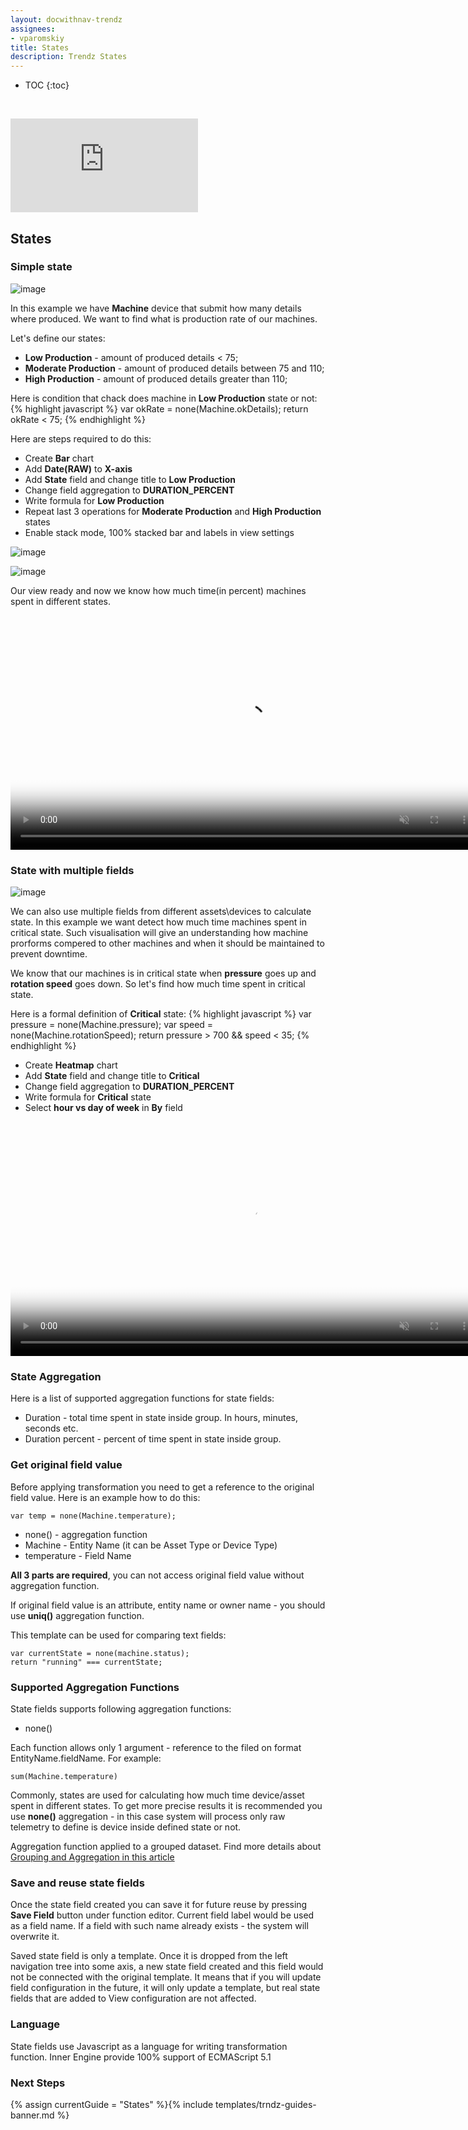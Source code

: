 ```yaml
---
layout: docwithnav-trendz
assignees:
- vparomskiy
title: States
description: Trendz States
---
```


* TOC
{:toc}

&nbsp;
<div id="video">  
    <div  id="video_wrapper">
        <iframe src="https://www.youtube.com/embed/FrubZ-odF1s" frameborder="0" allowfullscreen></iframe>
    </div>
</div>

## States

### Simple state

![image](https://img.thingsboard.io/trendz/state-simple-view.png)

In this example we have **Machine** device that submit how many details where produced. We want to find what is 
production rate of our machines. 

Let's define our states:
* **Low Production** - amount of produced details < 75;
* **Moderate Production** - amount of produced details between 75 and 110;
* **High Production** - amount of produced details greater than 110;

Here is condition that chack does machine in **Low Production** state or not:
{% highlight javascript %}
    var okRate = none(Machine.okDetails);
    return okRate < 75;
{% endhighlight %}  

Here are steps required to do this:
* Create **Bar** chart
* Add **Date(RAW)** to **X-axis**
* Add **State** field and change title to **Low Production**
* Change field aggregation to **DURATION_PERCENT**
* Write formula for **Low Production**
* Repeat last 3 operations for **Moderate Production** and **High Production** states
* Enable stack mode, 100% stacked bar and labels in view settings

![image](https://img.thingsboard.io/trendz/state-simple-config-drop.png)

![image](https://img.thingsboard.io/trendz/state-simple-config.png)

Our view ready and now we know how much time(in percent) machines spent in different states.

<div class="image-block">
    <div class="image-wrapper">
       <video poster="https://img.thingsboard.io/trendz/state-simple-view.png" autoplay="" loop="" preload="auto" muted="" style="width: 750px">
            <source src="https://tb-videos.s3-us-west-1.amazonaws.com/trndz-state-duration-percent.webm" type="video/webm">                 
        </video> 
    </div>
</div>


### State with multiple fields

![image](https://img.thingsboard.io/trendz/state-multiple-view.png)

We can also use multiple fields from different assets\devices to calculate state. In this example we want detect how 
much time machines spent in critical state. Such visualisation will give an understanding how machine prorforms compered to other machines 
and when it should be maintained to prevent downtime.

We know that our machines is in critical state when **pressure** goes up and **rotation speed** goes down. So let's find how 
much time spent in critical state.

Here is a formal definition of **Critical** state:
{% highlight javascript %}
    var pressure = none(Machine.pressure);
    var speed = none(Machine.rotationSpeed);
    return pressure > 700 && speed < 35;
{% endhighlight %}  

* Create **Heatmap** chart
* Add **State** field and change title to **Critical**
* Change field aggregation to **DURATION_PERCENT**
* Write formula for **Critical** state
* Select **hour vs day of week** in **By** field

<div class="image-block">
    <div class="image-wrapper">
       <video poster="https://img.thingsboard.io/trendz/state-multiple-view.png" autoplay="" loop="" preload="auto" muted="" style="width: 750px">
            <source src="https://tb-videos.s3-us-west-1.amazonaws.com/trndz-state-multiple-heatmap.webm" type="video/webm">                 
        </video> 
    </div>
</div>

### State Aggregation

Here is a list of supported aggregation functions for state fields:
* Duration - total time spent in state inside group. In hours, minutes, seconds etc.
* Duration percent - percent of time spent in state inside group.

### Get original field value

Before applying transformation you need to get a reference to the original field value. Here is an example how to do this:

```
var temp = none(Machine.temperature);
```

* none() - aggregation function
* Machine - Entity Name (it can be Asset Type or Device Type)
* temperature - Field Name

**All 3 parts are required**, you can not access original field value without aggregation function. 

If original field value is an attribute, entity name or owner name - you should use **uniq()** aggregation function.

This template can be used for comparing text fields:

```
var currentState = none(machine.status);
return "running" === currentState;
```

### Supported Aggregation Functions

State fields supports following aggregation functions:

* none()

Each function allows only 1 argument - reference to the filed on format EntityName.fieldName. For example:

```
sum(Machine.temperature)
```

Commonly, states are used for calculating how much time device/asset spent in different states. To get more precise results 
it is recommended you use **none()** aggregation - in this case system will process only raw telemetry to define is device inside 
defined state or not.

Aggregation function applied to a grouped dataset. Find more details about [Grouping and Aggregation in this article](/docs/trendz/data-grouping-aggregation/)

### Save and reuse state fields

Once the state field created you can save it for future reuse by pressing **Save Field** button under function editor. 
Current field label would be used as a field name. If a field with such name already exists - the system will overwrite it.

Saved state field is only a template. Once it is dropped from the left navigation tree into some axis, a new 
state field created and this field would not be connected with the original template.
It means that if you will update field configuration in the future, it will only update a template, 
but real state fields that are added to View configuration are not affected.

### Language

State fields use Javascript as a language for writing transformation function. Inner Engine provide 100% support of ECMAScript 5.1

### Next Steps

{% assign currentGuide = "States" %}{% include templates/trndz-guides-banner.md %}

